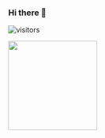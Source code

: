 ### Hi there 👋

<!--
**nunsez/nunsez** is a ✨ _special_ ✨ repository because its `README.md` (this file) appears on your GitHub profile.

Here are some ideas to get you started:

- 🔭 I’m currently working on ...
- 🌱 I’m currently learning ...
- 👯 I’m looking to collaborate on ...
- 🤔 I’m looking for help with ...
- 💬 Ask me about ...
- 📫 How to reach me: ...
- 😄 Pronouns: ...
- ⚡ Fun fact: ...
-->

![visitors](https://visitor-badge.glitch.me/badge?page_id=nunsez.360091896)

<!--START_SECTION:waka-->
<!--END_SECTION:waka-->

<img height="180em" src="https://github-readme-stats.vercel.app/api?username=nunsez&show_icons=true&hide_border=true&&count_private=true&include_all_commits=true" />
